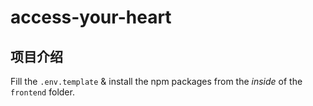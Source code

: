 # access-your-heart

## 项目介绍

Fill the `.env.template` & install the npm packages from the *inside* of the `frontend` folder.
